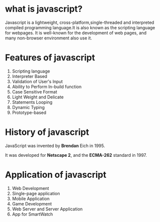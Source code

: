 # what is javascript?
Javascript is a lightweight, cross-platform,single-threaded and interpreted compiled programming language.It is also known as the scripting language for webpages. It is well-known for the development of web pages, and many non-browser environment also use it.

# Features of javascript
1. Scripting language
2. Interpreter Based 
3. Validation of User's Input
4. Ability to Perform In-build function
5. Case Sensitive Format
6. Light Weight and Delicate
7. Statements Looping
8. Dynamic Typing
9. Prototype-based

# History of javascript
JavaScript was invented by <b>Brendan</b> Eich in 1995.

It was developed for <b>Netscape 2</b>, and the <b>ECMA-262</b> standard in 1997.

# Application of javascript
1. Web Development
2. Single-page application 
3. Mobile Application
4. Game Development
5. Web Server and Server Application
6. App for SmartWatch
